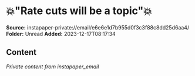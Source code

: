 # 💥"Rate cuts will be a topic"💥

**Source:** instapaper-private://email/e6e6e1d7b955d0f3c3f88c8dd25d6aa4/
**Folder:** Unread
**Added:** 2023-12-17T08:17:34




## Content
*Private content from instapaper_email*
